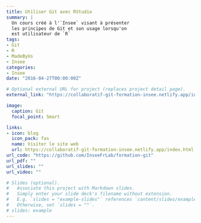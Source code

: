 ```yaml
---
title: Utiliser Git avec RStudio
summary: |
  Un cours créé à l'`Insee` visant à présenter
  les principes de Git et son usage lorsqu'on
  est utilisateur de `R`
tags:
- Git
- R
- MadeByUs
- Insee
categories:
- Insee
date: "2016-04-27T00:00:00Z"

# Optional external URL for project (replaces project detail page).
external_link: "https://collaboratif-git-formation-insee.netlify.app/index.html"

image:
  caption: Git
  focal_point: Smart

links:
- icon: blog
  icon_pack: fas
  name: Visiter le site web
  url: https://collaboratif-git-formation-insee.netlify.app/index.html
url_code: "https://github.com/InseeFrLab/formation-git"
url_pdf: ""
url_slides: ""
url_video: ""

# Slides (optional).
#   Associate this project with Markdown slides.
#   Simply enter your slide deck's filename without extension.
#   E.g. `slides = "example-slides"` references `content/slides/example-slides.md`.
#   Otherwise, set `slides = ""`.
# slides: example
---
```


